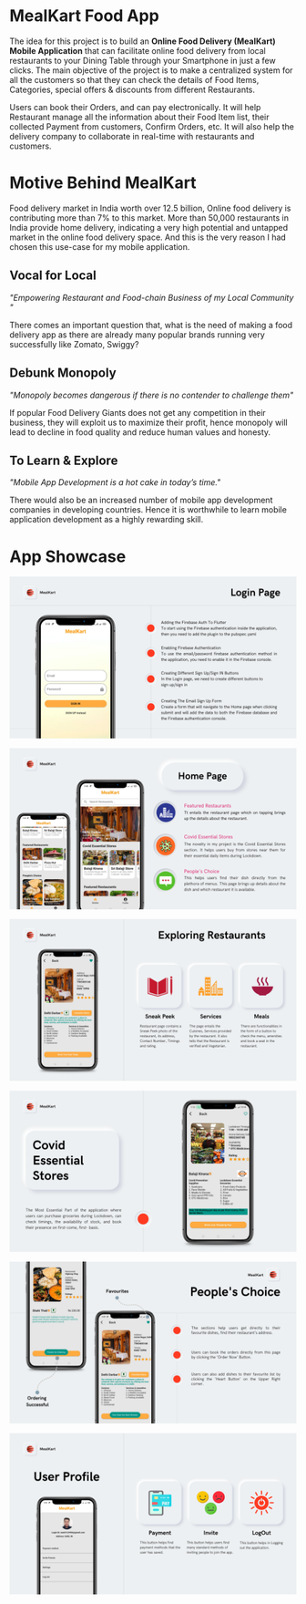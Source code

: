 # MealKart Food App

The idea for this project is to build an **Online Food Delivery (MealKart) Mobile Application** that can facilitate online food delivery from local restaurants to your Dining Table through your Smartphone in just a few clicks. The main objective of the project is to make a centralized system for all the customers so that they can check the details of Food Items, Categories, special offers & discounts from different Restaurants. 

Users can book their Orders, and can pay electronically. It will help Restaurant manage all the information about their Food Item list, their collected Payment from customers, Confirm Orders, etc. It will also help the delivery company to collaborate in real-time with restaurants and customers.


# Motive Behind MealKart

Food delivery market in India worth over 12.5 billion, Online food delivery is contributing more than 7% to this market. More than 50,000 restaurants in India provide home delivery, indicating a very high potential and untapped market in the online food delivery space. And this is the very reason I had chosen this use-case for my mobile application.

## Vocal for Local

*"Empowering Restaurant and Food-chain Business of my Local Community "*

There comes an important question that, what is the need of making a food delivery app as there are already many popular brands running very successfully like Zomato, Swiggy?

## Debunk Monopoly

*"Monopoly becomes dangerous if there is no contender to challenge them"*

If popular Food Delivery Giants does not get any competition in their business, they will exploit us to maximize their profit, hence monopoly will lead to decline in food quality and reduce human values and honesty.

## To Learn & Explore

*"Mobile App Development is a hot cake in today’s time."*

There would also be an increased number of mobile app development companies in developing countries. Hence it is worthwhile to learn mobile application development as a highly rewarding skill.

# App Showcase

![](https://github.com/NamitVarshney/MealKart-Food-App-Flutter-/blob/main/App%20UI/Login-Page.png)

![](https://github.com/NamitVarshney/MealKart-Food-App-Flutter-/blob/main/App%20UI/Home-Page.png)

![](https://github.com/NamitVarshney/MealKart-Food-App-Flutter-/blob/main/App%20UI/Restaurant-Page.png)

![](https://github.com/NamitVarshney/MealKart-Food-App-Flutter-/blob/main/App%20UI/Covid-Essentails.png)

![](https://github.com/NamitVarshney/MealKart-Food-App-Flutter-/blob/main/App%20UI/People's-Choice.png)

![](https://github.com/NamitVarshney/MealKart-Food-App-Flutter-/blob/main/App%20UI/Customer-Profile.png)




